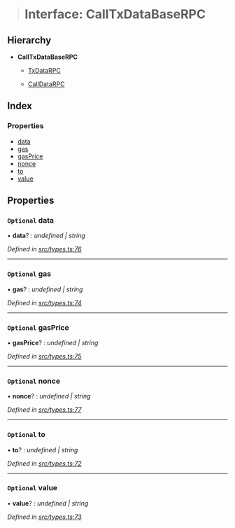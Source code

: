 > # Interface: CallTxDataBaseRPC

## Hierarchy

* **CallTxDataBaseRPC**

  * [TxDataRPC](_src_types_.txdatarpc.md)

  * [CallDataRPC](_src_types_.calldatarpc.md)

## Index

### Properties

* [data](_src_types_.calltxdatabaserpc.md#optional-data)
* [gas](_src_types_.calltxdatabaserpc.md#optional-gas)
* [gasPrice](_src_types_.calltxdatabaserpc.md#optional-gasprice)
* [nonce](_src_types_.calltxdatabaserpc.md#optional-nonce)
* [to](_src_types_.calltxdatabaserpc.md#optional-to)
* [value](_src_types_.calltxdatabaserpc.md#optional-value)

## Properties

### `Optional` data

• **data**? : *undefined | string*

*Defined in [src/types.ts:76](https://github.com/0xProject/0x-monorepo/blob/08a3bd42f/packages/web3-wrapper/src/types.ts#L76)*

___

### `Optional` gas

• **gas**? : *undefined | string*

*Defined in [src/types.ts:74](https://github.com/0xProject/0x-monorepo/blob/08a3bd42f/packages/web3-wrapper/src/types.ts#L74)*

___

### `Optional` gasPrice

• **gasPrice**? : *undefined | string*

*Defined in [src/types.ts:75](https://github.com/0xProject/0x-monorepo/blob/08a3bd42f/packages/web3-wrapper/src/types.ts#L75)*

___

### `Optional` nonce

• **nonce**? : *undefined | string*

*Defined in [src/types.ts:77](https://github.com/0xProject/0x-monorepo/blob/08a3bd42f/packages/web3-wrapper/src/types.ts#L77)*

___

### `Optional` to

• **to**? : *undefined | string*

*Defined in [src/types.ts:72](https://github.com/0xProject/0x-monorepo/blob/08a3bd42f/packages/web3-wrapper/src/types.ts#L72)*

___

### `Optional` value

• **value**? : *undefined | string*

*Defined in [src/types.ts:73](https://github.com/0xProject/0x-monorepo/blob/08a3bd42f/packages/web3-wrapper/src/types.ts#L73)*